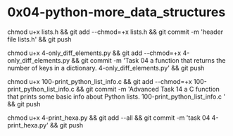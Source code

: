  # 0x04-python-more_data_structures





chmod u+x lists.h && git add --chmod=+x lists.h && git commit -m 'header file lists.h' && git push

chmod u+x 4-only_diff_elements.py && git add --chmod=+x 4-only_diff_elements.py && git commit -m 'Task 04 a function that returns the number of keys in a dictionary. 4-only_diff_elements.py' && git push


chmod u+x 100-print_python_list_info.c  && git add --chmod=+x 100-print_python_list_info.c  && git commit -m 'Advanced Task 14   a C function that prints some basic info about Python lists. 100-print_python_list_info.c ' && git push

chmod u+x 4-print_hexa.py && git add --all && git commit -m 'task 04 4-print_hexa.py' && git push
